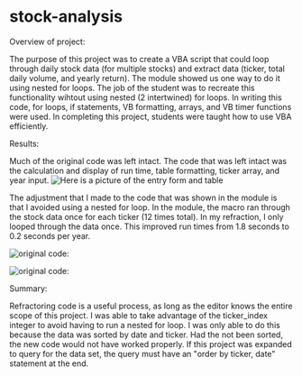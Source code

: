 # stock-analysis

Overview of project:

  The purpose of this project was to create a VBA script that could loop through daily stock data (for multiple stocks) and extract data (ticker, total daily volume, and yearly return). The module showed us one way to do it using nested for loops. The job of the student was to recreate this functionality wihtout using nested (2 intertwined) for loops. In writing this code, for loops, if statements, VB formatting, arrays, and VB timer functions were used. In completing this project, students were taught how to use VBA efficiently.


Results:

  Much of the original code was left intact. The code that was left intact was the calculation and display of run time, table formatting, ticker array, and year input.
![Here is a picture of the entry form and table]()

  The adjustment that I made to the code that was shown in the module is that I avoided using a nested for loop. In the module, the macro ran through the stock data once for each ticker (12 times total). In my refraction, I only looped through the data once. This improved run times from 1.8 seconds to 0.2 seconds per year.
  
![original code:]()


![original code:]()



Summary:

  Refractoring code is a useful process, as long as the editor knows the entire scope of this project. I was able to take advantage of the ticker_index integer to avoid having to run a nested for loop. I was only able to do this because the data was sorted by date and ticker. Had the not been sorted, the new code would not have worked properly. If this project was expanded to query for the data set, the query must have an "order by ticker, date" statement at the end.

